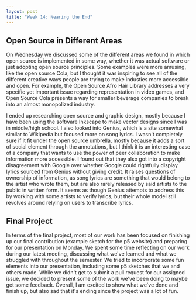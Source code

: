 ```yaml
---
layout: post
title: "Week 14: Nearing the End"
---
```


## Open Source in Different Areas
On Wednesday we discussed some of the different areas we found in which open source is implemented in some way, whether it was actual software or just adopting open source principles. Some examples were more amusing, like the open source Cola, but I thought it was inspiring to see all of the different creative ways people are trying to make industies more accessible and open. For example, the Open Source Afro Hair Library addresses a very specific yet important issue regarding representation in video games, and Open Source Cola presents a way for smaller beverage companies to break into an almost monopolized industry.

<!--more-->

I ended up researching open source and graphic design, mostly because I have been using the software Inkscape to make vector designs since I was in middle/high school. I also looked into Genius, which is a site somewhat similar to Wikipedia but focused more on song lyrics. I wasn't completely sure if it fit under the open source umbrella, mostly because it adds a sort of social element through the annotations, but I think it is an interesting case of a company that wants to use the power of peer collaboration to make information more accessible. I found out that they also got into a copyright disagreement with Google over whether Google could rightfully display lyrics sourced from Genius without giving credit. It raises questions of ownership of information, as song lyrics are something that would belong to the artist who wrote them, but are also rarely released by said artists to the public in written form. It seems as though Genius attempts to address this by working with some artists to verify lyrics, but their whole model still revolves around relying on users to transcribe lyrics.

## Final Project

In terms of the final project, most of our work has been focused on finishing up our final contribution (example sketch for the p5 website) and preparing for our presentation on Monday. We spent some time reflecting on our work during our latest meeting, discussing what we've learned and what we struggled with throughout the semester. We tried to incorporate some fun elements into our presentation, including some p5 sketches that we and others made. While we didn't get to submit a pull request for our assigned issue, we decided to present some of the work we've been doing to maybe get some feedback. Overall, I am excited to show what we've done and finish up, but also sad that it's ending since the project was a lot of fun.